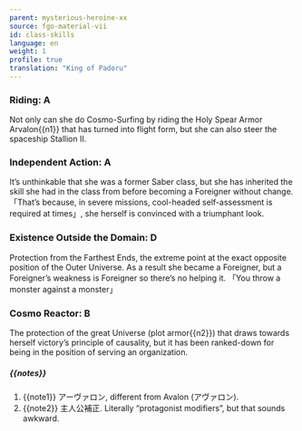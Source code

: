 ```yaml
---
parent: mysterious-heroine-xx
source: fgo-material-vii
id: class-skills
language: en
weight: 1
profile: true
translation: "King of Padoru"
---
```


### Riding: A

Not only can she do Cosmo-Surfing by riding the Holy Spear Armor Arvalon{{n1}} that has turned into flight form, but she can also steer the spaceship Stallion II.

### Independent Action: A

It’s unthinkable that she was a former Saber class, but she has inherited the skill she had in the class from before becoming a Foreigner without change.
「That’s because, in severe missions, cool-headed self-assessment is required at times」, she herself is convinced with a triumphant look.

### Existence Outside the Domain: D

Protection from the Farthest Ends, the extreme point at the exact opposite position of the Outer Universe.
As a result she became a Foreigner, but a Foreigner’s weakness is Foreigner so there’s no helping it. 「You throw a monster against a monster」

### Cosmo Reactor: B

The protection of the great Universe (plot armor{{n2}}) that draws towards herself victory’s principle of causality, but it has been ranked-down for being in the position of serving an organization.

##### {{notes}}

1. {{note1}} アーヴァロン, different from Avalon (アヴァロン).
2. {{note2}} 主人公補正. Literally “protagonist modifiers”, but that sounds awkward.
